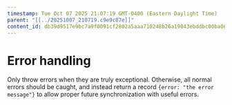 ```yaml
---
timestamp: Tue Oct 07 2025 21:07:19 GMT-0400 (Eastern Daylight Time)
parent: "[[../20251007_210719.c9e9c87e]]"
content_id: db39d9517e9bc7a9f0091cf2802a5aaa710248b26a19043ebddbc00ba067bc70
---
```


# Error handling

Only throw errors when they are truly exceptional. Otherwise, all normal errors
should be caught, and instead return a record `{error: "the error message"}` to
allow proper future synchronization with useful errors.
